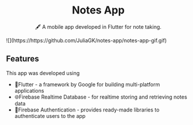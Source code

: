 <h1 align="center">
Notes App
</h1>
<p align="center">
🖋️ A mobile app developed in Flutter for note taking.
</p>
![](https://https://github.com/JuliaGK/notes-app/notes-app-gif.gif)

## Features
This app was developed using
- 📱Flutter - a framework by Google for building multi-platform applications
- 🌐Firebase Realtime Database - for realtime storing and retrieving notes data
- 🔑Firebase Authentication - provides ready-made libraries to authenticate users to the app

